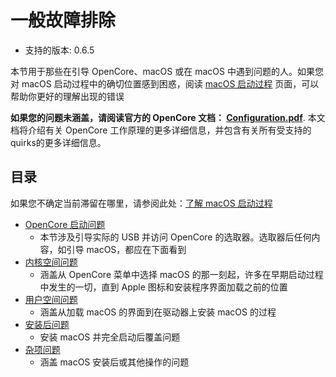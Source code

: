 # 一般故障排除

* 支持的版本: 0.6.5

本节用于那些在引导 OpenCore、macOS 或在 macOS 中遇到问题的人。如果您对 macOS 启动过程中的确切位置感到困惑，阅读 [macOS 启动过程](../troubleshooting/boot.md) 页面，可以帮助你更好的理解出现的错误

**如果您的问题未涵盖，请阅读官方的 OpenCore 文档： [Configuration.pdf](https://github.com/acidanthera/OpenCorePkg/blob/master/Docs/Configuration.pdf)**. 本文档将介绍有关 OpenCore 工作原理的更多详细信息，并包含有关所有受支持的quirks的更多详细信息。

## 目录

如果您不确定当前滞留在哪里，请参阅此处：[了解 macOS 启动过程](../troubleshooting/boot.md)

* [OpenCore 启动问题](./extended/opencore-issues.md)
  * 本节涉及引导实际的 USB 并访问 OpenCore 的选取器。选取器后任何内容，如引导 macOS，都应在下面看到
* [内核空间问题](./extended/kernel-issues.md)
  * 涵盖从 OpenCore 菜单中选择 macOS 的那一刻起，许多在早期启动过程中发生的一切，直到 Apple 图标和安装程序界面加载之前的位置
* [用户空间问题](./extended/userspace-issues.md)
  * 涵盖从加载 macOS 的界面到在驱动器上安装 macOS 的过程
* [安装后问题](./extended/post-issues.md)
  * 安装 macOS 并完全启动后覆盖问题
* [杂项问题](./extended/misc-issues.md)
  * 涵盖 macOS 安装后或其他操作的问题
